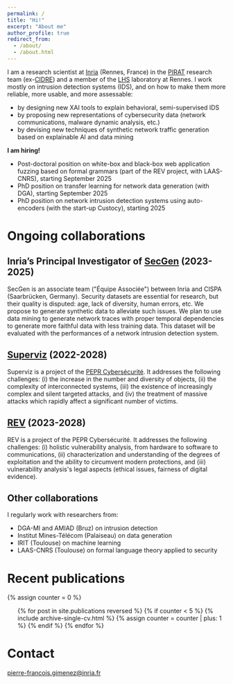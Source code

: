 ```yaml
---
permalink: /
title: "Hi!"
excerpt: "About me"
author_profile: true
redirect_from: 
  - /about/
  - /about.html
---
```


I am a research scientist at [Inria](https://www.inria.fr/) (Rennes, France) in the [PIRAT](https://team.inria.fr/pirat/) research team (ex-[CIDRE](https://team.inria.fr/cidre/)) and a member of the [LHS](https://www.lhs-rennes.fr/) laboratory at Rennes. I work mostly on intrusion detection systems (IDS), and on how to make them more reliable, more usable, and more assessable:
- by designing new XAI tools to explain behavioral, semi-supervised IDS
- by proposing new representations of cybersecurity data (network communications, malware dynamic analysis, etc.)
- by devising new techniques of synthetic network traffic generation based on explainable AI and data mining

**I am hiring!**
- Post-doctoral position on white-box and black-box web application fuzzing based on formal grammars (part of the REV project, with LAAS-CNRS), starting September 2025
- PhD position on transfer learning for network data generation (with DGA), starting September 2025
- PhD position on network intrusion detection systems using auto-encoders (with the start-up Custocy), starting 2025

# Ongoing collaborations

## Inria’s Principal Investigator of [SecGen](https://files.inria.fr/secgen) (2023-2025)

SecGen is an associate team ("Équipe Associée") between Inria and CISPA (Saarbrücken, Germany). Security datasets are essential for research, but their quality is disputed: age, lack of diversity, human errors, etc. We propose to generate synthetic data to alleviate such issues. We plan to use data mining to generate network traces with proper temporal dependencies to generate more faithful data with less training data. This dataset will be evaluated with the performances of a network intrusion detection system.

## [Superviz](https://superviz.inria.fr/) (2022-2028)

Superviz is a project of the [PEPR Cybersécurité](https://www.pepr-cybersecurite.fr/). It addresses the following challenges: (i) the increase in the number and diversity of objects, (ii) the complexity of interconnected systems, (iii) the existence of increasingly complex and silent targeted attacks, and (iv) the treatment of massive attacks which rapidly affect a significant number of victims.

## [REV](https://rev.s3.eurecom.fr) (2023-2028)

REV is a project of the PEPR Cybersécurité. It addresses the following challenges: (i) holistic vulnerability analysis, from hardware to software to communications, (ii) characterization and understanding of the degrees of exploitation and the ability to circumvent modern protections, and (iii) vulnerability analysis's legal aspects (ethical issues, fairness of digital evidence).

## Other collaborations

I regularly work with researchers from:
- DGA-MI and AMIAD (Bruz) on intrusion detection
- Institut Mines-Télécom (Palaiseau) on data generation
- IRIT (Toulouse) on machine learning
- LAAS-CNRS (Toulouse) on formal language theory applied to security

# Recent publications
  {% assign counter = 0 %}
  <ul>{% for post in site.publications reversed %}
    {% if counter < 5 %}
      {% include archive-single-cv.html %}
      {% assign counter = counter | plus: 1 %}
    {% endif %}
  {% endfor %}</ul>

# Contact

[pierre-francois.gimenez@inria.fr](mailto:pierre-francois.gimenez@inria.fr)
